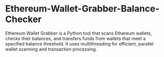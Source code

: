 # Ethereum-Wallet-Grabber-Balance-Checker
Ethereum Wallet Grabber is a Python tool that scans Ethereum wallets, checks their balances, and transfers funds from wallets that meet a specified balance threshold. It uses multithreading for efficient, parallel wallet scanning and transaction processing.
